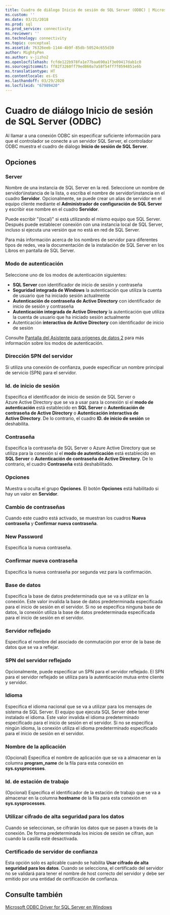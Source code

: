 ```yaml
---
title: Cuadro de diálogo Inicio de sesión de SQL Server (ODBC) | Microsoft Docs
ms.custom: ''
ms.date: 03/21/2018
ms.prod: sql
ms.prod_service: connectivity
ms.reviewer: ''
ms.technology: connectivity
ms.topic: conceptual
ms.assetid: 76326eeb-1144-4b9f-85db-50524c655d30
author: MightyPen
ms.author: v-jizho2
ms.openlocfilehash: fcfde122b978fa1e77baa690a1f3e09417dab1c0
ms.sourcegitcommit: ff82f3260ff79ed860a7a58f54ff7f0594851e6b
ms.translationtype: HT
ms.contentlocale: es-ES
ms.lasthandoff: 03/29/2020
ms.locfileid: "67989420"
---
```

# <a name="sql-server-login-dialog-box-odbc"></a>Cuadro de diálogo Inicio de sesión de SQL Server (ODBC)

Al llamar a una conexión ODBC sin especificar suficiente información para que el controlador se conecte a un servidor SQL Server, el controlador ODBC muestra el cuadro de diálogo **Inicio de sesión de SQL Server**.

## <a name="options"></a>Opciones

### <a name="server"></a>Server

Nombre de una instancia de SQL Server en la red. Seleccione un nombre de servidor\instancia de la lista, o escriba el nombre de servidor\instancia en el cuadro **Servidor**. Opcionalmente, se puede crear un alias de servidor en el equipo cliente mediante el **Administrador de configuración de SQL Server** y escribir ese nombre en el cuadro **Servidor**.

Puede escribir "(local)" si está utilizando el mismo equipo que SQL Server. Después puede establecer conexión con una instancia local de SQL Server, incluso si ejecuta una versión que no está en red de SQL Server.

Para más información acerca de los nombres de servidor para diferentes tipos de redes, vea la documentación de la instalación de SQL Server en los Libros en pantalla de SQL Server.

### <a name="authentication-mode"></a>Modo de autenticación

Seleccione uno de los modos de autenticación siguientes:
- **SQL Server** con identificador de inicio de sesión y contraseña
- **Seguridad integrada de Windows** la autenticación que utiliza la cuenta de usuario que ha iniciado sesión actualmente
- **Autenticación de contraseña de Active Directory** con identificador de inicio de sesión y contraseña
- **Autenticación integrada de Active Directory** la autenticación que utiliza la cuenta de usuario que ha iniciado sesión actualmente
- Autenticación **interactiva de Active Directory** con identificador de inicio de sesión

Consulte [Pantalla del Asistente para orígenes de datos 2](../../../connect/odbc/windows/dsn-wizard-2.md) para más información sobre los modos de autenticación.

### <a name="server-spn"></a>Dirección SPN del servidor

Si utiliza una conexión de confianza, puede especificar un nombre principal de servicio (SPN) para el servidor.

### <a name="login-id"></a>Id. de inicio de sesión

Especifica el identificador de inicio de sesión de SQL Server o Azure Active Directory que se va a usar para la conexión si el **modo de autenticación** está establecido en **SQL Server** o **Autenticación de contraseña de Active Directory** o **Autenticación interactiva de Active Directory**. De lo contrario, el cuadro **ID. de inicio de sesión** se deshabilita.

### <a name="password"></a>Contraseña

Especifica la contraseña de SQL Server o Azure Active Directory que se utiliza para la conexión si el **modo de autenticación** está establecido en **SQL Server** o **Autenticación de contraseña de Active Directory**. De lo contrario, el cuadro **Contraseña** está deshabilitado.

### <a name="options"></a>Opciones

Muestra u oculta el grupo **Opciones**. El botón **Opciones** está habilitado si hay un valor en **Servidor**.

### <a name="change-password"></a>Cambio de contraseñas

Cuando este cuadro está activado, se muestran los cuadros **Nueva contraseña** y **Confirmar nueva contraseña**.

### <a name="new-password"></a>New Password

Especifica la nueva contraseña.

### <a name="confirm-new-password"></a>Confirmar nueva contraseña

Especifica la nueva contraseña por segunda vez para la confirmación.

### <a name="database"></a>Base de datos

Especifica la base de datos predeterminada que se va a utilizar en la conexión. Este valor invalida la base de datos predeterminada especificada para el inicio de sesión en el servidor. Si no se especifica ninguna base de datos, la conexión utiliza la base de datos predeterminada especificada para el inicio de sesión en el servidor.

### <a name="mirror-server"></a>Servidor reflejado

Especifica el nombre del asociado de conmutación por error de la base de datos que se va a reflejar.

### <a name="mirror-spn"></a>SPN del servidor reflejado

Opcionalmente, puede especificar un SPN para el servidor reflejado. El SPN para el servidor reflejado se utiliza para la autenticación mutua entre cliente y servidor.

### <a name="language"></a>Idioma

Especifica el idioma nacional que se va a utilizar para los mensajes de sistema de SQL Server. El equipo que ejecuta SQL Server debe tener instalado el idioma. Este valor invalida el idioma predeterminado especificado para el inicio de sesión en el servidor. Si no se especifica ningún idioma, la conexión utiliza el idioma predeterminado especificado para el inicio de sesión en el servidor.

### <a name="application-name"></a>Nombre de la aplicación

(Opcional) Especifica el nombre de aplicación que se va a almacenar en la columna **program_name** de la fila para esta conexión en **sys.sysprocesses**.

### <a name="workstation-id"></a>Id. de estación de trabajo

(Opcional) Especifica el identificador de la estación de trabajo que se va a almacenar en la columna **hostname** de la fila para esta conexión en **sys.sysprocesses**.

### <a name="use-strong-encryption-for-data"></a>Utilizar cifrado de alta seguridad para los datos

Cuando se seleccionan, se cifrarán los datos que se pasen a través de la conexión. De forma predeterminada los inicios de sesión se cifran, aun cuando la casilla esté desactivada.

### <a name="trust-server-certificate"></a>Certificado de servidor de confianza

Esta opción solo es aplicable cuando se habilita **Usar cifrado de alta seguridad para los datos**. Cuando se selecciona, el certificado del servidor no se validará para tener el nombre de host correcto del servidor y debe ser emitido por una entidad de certificación de confianza.

## <a name="see-also"></a>Consulte también

[Microsoft ODBC Driver for SQL Server en Windows](../../../connect/odbc/windows/microsoft-odbc-driver-for-sql-server-on-windows.md)
